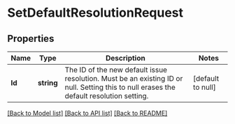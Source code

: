# SetDefaultResolutionRequest

## Properties
Name | Type | Description | Notes
------------ | ------------- | ------------- | -------------
**Id** | **string** | The ID of the new default issue resolution. Must be an existing ID or null. Setting this to null erases the default resolution setting. | [default to null]

[[Back to Model list]](../README.md#documentation-for-models) [[Back to API list]](../README.md#documentation-for-api-endpoints) [[Back to README]](../README.md)

